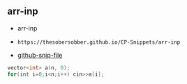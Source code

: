 
## arr-inp

- arr-inp
- ```
  https://thesobersobber.github.io/CP-Snippets/arr-inp
  ```
- [github-snip-file](https://github.com/theSoberSobber/CP-Snippets/blob/main/snippets.json#L240)

```cpp
vector<int> a(n, 0);
for(int i=0;i<n;i++) cin>>a[i];
```
